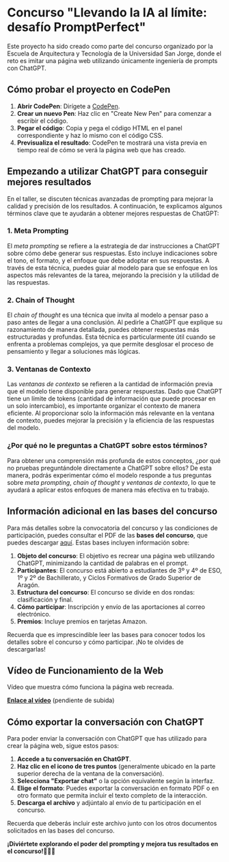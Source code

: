 # Concurso "Llevando la IA al límite: desafío PromptPerfect"

Este proyecto ha sido creado como parte del concurso organizado por la Escuela de Arquitectura y Tecnología de la Universidad San Jorge, donde el reto es imitar una página web utilizando únicamente ingeniería de prompts con ChatGPT.

## Cómo probar el proyecto en CodePen

1. **Abrir CodePen**: Dirígete a [CodePen](https://codepen.io/).
2. **Crear un nuevo Pen**: Haz clic en "Create New Pen" para comenzar a escribir el código.
3. **Pegar el código**: Copia y pega el código HTML en el panel correspondiente y haz lo mismo con el código CSS.
4. **Previsualiza el resultado**: CodePen te mostrará una vista previa en tiempo real de cómo se verá la página web que has creado.

## Empezando a utilizar ChatGPT para conseguir mejores resultados

En el taller, se discuten técnicas avanzadas de prompting para mejorar la calidad y precisión de los resultados. A continuación, te explicamos algunos términos clave que te ayudarán a obtener mejores respuestas de ChatGPT:

### 1. **Meta Prompting**

El *meta prompting* se refiere a la estrategia de dar instrucciones a ChatGPT sobre cómo debe generar sus respuestas. Esto incluye indicaciones sobre el tono, el formato, y el enfoque que debe adoptar en sus respuestas. A través de esta técnica, puedes guiar al modelo para que se enfoque en los aspectos más relevantes de la tarea, mejorando la precisión y la utilidad de las respuestas.

### 2. **Chain of Thought**

El *chain of thought* es una técnica que invita al modelo a pensar paso a paso antes de llegar a una conclusión. Al pedirle a ChatGPT que explique su razonamiento de manera detallada, puedes obtener respuestas más estructuradas y profundas. Esta técnica es particularmente útil cuando se enfrenta a problemas complejos, ya que permite desglosar el proceso de pensamiento y llegar a soluciones más lógicas.

### 3. **Ventanas de Contexto**

Las *ventanas de contexto* se refieren a la cantidad de información previa que el modelo tiene disponible para generar respuestas. Dado que ChatGPT tiene un límite de tokens (cantidad de información que puede procesar en un solo intercambio), es importante organizar el contexto de manera eficiente. Al proporcionar solo la información más relevante en la ventana de contexto, puedes mejorar la precisión y la eficiencia de las respuestas del modelo.

### ¿Por qué no le preguntas a ChatGPT sobre estos términos?

Para obtener una comprensión más profunda de estos conceptos, ¿por qué no pruebas preguntándole directamente a ChatGPT sobre ellos? De esta manera, podrás experimentar cómo el modelo responde a tus preguntas sobre *meta prompting*, *chain of thought* y *ventanas de contexto*, lo que te ayudará a aplicar estos enfoques de manera más efectiva en tu trabajo.

## Información adicional en las bases del concurso

Para más detalles sobre la convocatoria del concurso y las condiciones de participación, puedes consultar el PDF de las **bases del concurso**, que puedes descargar [aquí](#). Estas bases incluyen información sobre:

1. **Objeto del concurso**: El objetivo es recrear una página web utilizando ChatGPT, minimizando la cantidad de palabras en el prompt.
2. **Participantes**: El concurso está abierto a estudiantes de 3º y 4º de ESO, 1º y 2º de Bachillerato, y Ciclos Formativos de Grado Superior de Aragón.
3. **Estructura del concurso**: El concurso se divide en dos rondas: clasificación y final.
4. **Cómo participar**: Inscripción y envío de las aportaciones al correo electrónico.
5. **Premios**: Incluye premios en tarjetas Amazon.

Recuerda que es imprescindible leer las bases para conocer todos los detalles sobre el concurso y cómo participar. ¡No te olvides de descargarlas!

## Vídeo de Funcionamiento de la Web

Vídeo que muestra cómo funciona la página web recreada.

**[Enlace al vídeo](#)** (pendiente de subida)

## Cómo exportar la conversación con ChatGPT

Para poder enviar la conversación con ChatGPT que has utilizado para crear la página web, sigue estos pasos:

1. **Accede a tu conversación en ChatGPT**.
2. **Haz clic en el icono de tres puntos** (generalmente ubicado en la parte superior derecha de la ventana de la conversación).
3. **Selecciona "Exportar chat"** o la opción equivalente según la interfaz.
4. **Elige el formato**: Puedes exportar la conversación en formato PDF o en otro formato que permita incluir el texto completo de la interacción.
5. **Descarga el archivo** y adjúntalo al envío de tu participación en el concurso.

Recuerda que deberás incluir este archivo junto con los otros documentos solicitados en las bases del concurso.

**¡Diviértete explorando el poder del prompting y mejora tus resultados en el concurso!🔁🤖🚀**
